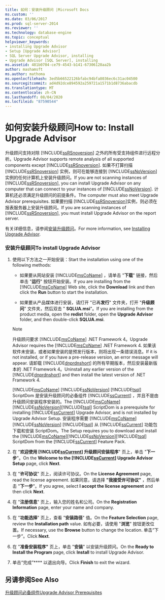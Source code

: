 ```yaml
---
title: 如何：安装升级顾问 |Microsoft Docs
ms.custom: ''
ms.date: 03/06/2017
ms.prod: sql-server-2014
ms.reviewer: ''
ms.technology: database-engine
ms.topic: conceptual
helpviewer_keywords:
- installing Upgrade Advisor
- Setup [Upgrade Advisor]
- SQL Server Upgrade Advisor, installing
- Upgrade Advisor [SQL Server], installing
ms.assetid: 481b0704-ce79-4543-b141-67306128aa2b
author: mashamsft
ms.author: mathoma
ms.openlocfilehash: 3ed5b66522126bfabc94bfa8036ec6c31ac04500
ms.sourcegitcommit: ad4d92dce894592a259721a1571b1d8736abacdb
ms.translationtype: MT
ms.contentlocale: zh-CN
ms.lasthandoff: 08/04/2020
ms.locfileid: "87590544"
---
```

# <a name="how-to-install-upgrade-advisor"></a><span data-ttu-id="ea7b6-102">如何安装升级顾问</span><span class="sxs-lookup"><span data-stu-id="ea7b6-102">How to: Install Upgrade Advisor</span></span>
  <span data-ttu-id="ea7b6-103">升级顾问支持对除 [!INCLUDE[ssRSnoversion](../../includes/ssrsnoversion-md.md)] 之外的所有受支持组件进行远程分析。</span><span class="sxs-lookup"><span data-stu-id="ea7b6-103">Upgrade Advisor supports remote analysis of all supported components except [!INCLUDE[ssRSnoversion](../../includes/ssrsnoversion-md.md)].</span></span> <span data-ttu-id="ea7b6-104">如果不打算扫描 [!INCLUDE[ssRSnoversion](../../includes/ssrsnoversion-md.md)] 实例，则可在能够连接到 [!INCLUDE[ssNoVersion](../../includes/ssnoversion-md.md)] 实例的任何计算机上安装升级顾问。</span><span class="sxs-lookup"><span data-stu-id="ea7b6-104">If you are not scanning instances of [!INCLUDE[ssRSnoversion](../../includes/ssrsnoversion-md.md)], you can install Upgrade Advisor on any computer that can connect to your instances of [!INCLUDE[ssNoVersion](../../includes/ssnoversion-md.md)].</span></span> <span data-ttu-id="ea7b6-105">计算机还必须满足升级顾问的前提条件。</span><span class="sxs-lookup"><span data-stu-id="ea7b6-105">The computer must also meet Upgrade Advisor prerequisites.</span></span> <span data-ttu-id="ea7b6-106">如果要扫描 [!INCLUDE[ssRSnoversion](../../includes/ssrsnoversion-md.md)]实例，则必须在报表服务器上安装升级顾问。</span><span class="sxs-lookup"><span data-stu-id="ea7b6-106">If you are scanning instances of [!INCLUDE[ssRSnoversion](../../includes/ssrsnoversion-md.md)], you must install Upgrade Advisor on the report server.</span></span>  
  
 <span data-ttu-id="ea7b6-107">有关详细信息，请参阅[安装升级顾问](../../../2014/sql-server/install/installing-upgrade-advisor.md)。</span><span class="sxs-lookup"><span data-stu-id="ea7b6-107">For more information, see [Installing Upgrade Advisor](../../../2014/sql-server/install/installing-upgrade-advisor.md).</span></span>  
  
### <a name="to-install-upgrade-advisor"></a><span data-ttu-id="ea7b6-108">安装升级顾问</span><span class="sxs-lookup"><span data-stu-id="ea7b6-108">To install Upgrade Advisor</span></span>  
  
1.  <span data-ttu-id="ea7b6-109">使用以下方法之一开始安装：</span><span class="sxs-lookup"><span data-stu-id="ea7b6-109">Start the installation using one of the following methods:</span></span>  
  
    -   <span data-ttu-id="ea7b6-110">如果要从网站安装 [!INCLUDE[msCoName](../../includes/msconame-md.md)] ，请单击 "**下载**" 链接，然后单击 "**运行**" 按钮开始安装。</span><span class="sxs-lookup"><span data-stu-id="ea7b6-110">If you are installing from the [!INCLUDE[msCoName](../../includes/msconame-md.md)] Web site, click the **Download** link and then click the **Run** button to start the installation.</span></span>  
  
    -   <span data-ttu-id="ea7b6-111">如果要从产品媒体进行安装，请打开 "已再**发行**" 文件夹，打开 "**升级顾问**" 文件夹，然后双击 " **SQLUA.msi**"。</span><span class="sxs-lookup"><span data-stu-id="ea7b6-111">If you are installing from the product media, open the **redist** folder, open the **Upgrade Advisor** folder, and then double-click **SQLUA.msi**.</span></span>  
  
    > [!NOTE]  
    >  <span data-ttu-id="ea7b6-112">升级顾问要求 [!INCLUDE[msCoName](../../includes/msconame-md.md)] .NET Framework 4。</span><span class="sxs-lookup"><span data-stu-id="ea7b6-112">Upgrade Advisor requires the [!INCLUDE[msCoName](../../includes/msconame-md.md)] .NET Framework 4.</span></span> <span data-ttu-id="ea7b6-113">如果该软件未安装，或者如果安装的是预发行版本，则将出现一条错误消息。</span><span class="sxs-lookup"><span data-stu-id="ea7b6-113">If it is not installed, or if you have a pre-release version, an error message will appear.</span></span> <span data-ttu-id="ea7b6-114">请卸载 [!INCLUDE[dnprdnshort](../../includes/dnprdnshort-md.md)] 的所有早期版本，然后安装最新版本的 .NET Framework 4。</span><span class="sxs-lookup"><span data-stu-id="ea7b6-114">Uninstall any earlier version of the [!INCLUDE[dnprdnshort](../../includes/dnprdnshort-md.md)] and then install the latest version of .NET Framework 4.</span></span>  
    >   
    >  <span data-ttu-id="ea7b6-115">[!INCLUDE[msCoName](../../includes/msconame-md.md)] [!INCLUDE[ssNoVersion](../../includes/ssnoversion-md.md)] [!INCLUDE[tsql](../../includes/tsql-md.md)] ScriptDom 是安装升级顾问的必备组件 [!INCLUDE[ssCurrent](../../includes/sscurrent-md.md)] ，并且不是由升级顾问安装程序安装的。</span><span class="sxs-lookup"><span data-stu-id="ea7b6-115">The [!INCLUDE[msCoName](../../includes/msconame-md.md)][!INCLUDE[ssNoVersion](../../includes/ssnoversion-md.md)][!INCLUDE[tsql](../../includes/tsql-md.md)] ScriptDom is a prerequisite for installing [!INCLUDE[ssCurrent](../../includes/sscurrent-md.md)] Upgrade Advisor, and is not installed by Upgrade Advisor Setup.</span></span> <span data-ttu-id="ea7b6-116">安装程序需要 [!INCLUDE[msCoName](../../includes/msconame-md.md)] [!INCLUDE[ssNoVersion](../../includes/ssnoversion-md.md)] [!INCLUDE[tsql](../../includes/tsql-md.md)] 从 [!INCLUDE[ssCurrent](../../includes/sscurrent-md.md)] 功能包下载和安装 ScriptDom。</span><span class="sxs-lookup"><span data-stu-id="ea7b6-116">The Setup requires you to download and install the [!INCLUDE[msCoName](../../includes/msconame-md.md)][!INCLUDE[ssNoVersion](../../includes/ssnoversion-md.md)][!INCLUDE[tsql](../../includes/tsql-md.md)] ScriptDom from the [!INCLUDE[ssCurrent](../../includes/sscurrent-md.md)] Feature Pack.</span></span>  
  
2.  <span data-ttu-id="ea7b6-117">在 "**欢迎使用 [!INCLUDE[ssCurrent](../../includes/sscurrent-md.md)] 升级顾问安装程序**" 页上，单击 "**下一步**"。</span><span class="sxs-lookup"><span data-stu-id="ea7b6-117">On the **Welcome to the [!INCLUDE[ssCurrent](../../includes/sscurrent-md.md)] Upgrade Advisor Setup** page, click **Next**.</span></span>  
  
3.  <span data-ttu-id="ea7b6-118">在 "**许可协议**" 页上，阅读许可协议。</span><span class="sxs-lookup"><span data-stu-id="ea7b6-118">On the **License Agreement** page, read the license agreement.</span></span> <span data-ttu-id="ea7b6-119">如果同意，请选择 **"我接受许可协议"** ，然后单击 "**下一步**"。</span><span class="sxs-lookup"><span data-stu-id="ea7b6-119">If you agree, select **I accept the license agreement** and then click **Next**.</span></span>  
  
4.  <span data-ttu-id="ea7b6-120">在 "**注册信息**" 页上，输入您的姓名和公司。</span><span class="sxs-lookup"><span data-stu-id="ea7b6-120">On the **Registration Information** page, enter your name and company.</span></span>  
  
5.  <span data-ttu-id="ea7b6-121">在 "**功能选择**" 页上，查看 "**安装路径**" 值。</span><span class="sxs-lookup"><span data-stu-id="ea7b6-121">On the **Feature Selection** page, review the **Installation path** value.</span></span> <span data-ttu-id="ea7b6-122">如有必要，请使用 "**浏览**" 按钮更改位置。</span><span class="sxs-lookup"><span data-stu-id="ea7b6-122">If necessary, use the **Browse** button to change the location.</span></span> <span data-ttu-id="ea7b6-123">单击“下一步”。</span><span class="sxs-lookup"><span data-stu-id="ea7b6-123">Click **Next**.</span></span>  
  
6.  <span data-ttu-id="ea7b6-124">在 "**准备安装程序"** 页上，单击 "**安装**" 以安装升级顾问。</span><span class="sxs-lookup"><span data-stu-id="ea7b6-124">On the **Ready to Install the Program** page, click **Install** to install Upgrade Advisor.</span></span>  
  
7.  <span data-ttu-id="ea7b6-125">单击“完成”\*\*\*\* 以退出向导。</span><span class="sxs-lookup"><span data-stu-id="ea7b6-125">Click **Finish** to exit the wizard.</span></span>  
  
## <a name="see-also"></a><span data-ttu-id="ea7b6-126">另请参阅</span><span class="sxs-lookup"><span data-stu-id="ea7b6-126">See Also</span></span>  
 [<span data-ttu-id="ea7b6-127">升级顾问必备组件</span><span class="sxs-lookup"><span data-stu-id="ea7b6-127">Upgrade Advisor Prerequisites</span></span>](../../../2014/sql-server/install/upgrade-advisor-prerequisites.md)  
  
  
